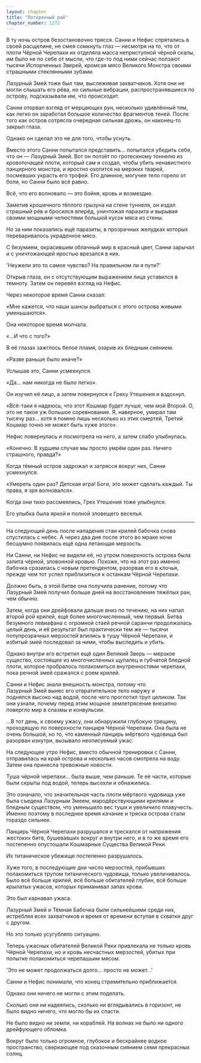 ```yaml
---
layout: chapter
title: "Потерянный рай"
chapter_number: 1272
---
```


В ту ночь остров безостановочно трясся. Санни и Нефис спрятались в своей расщелине, не смея сомкнуть глаз — несмотря на то, что от плоти Чёрной Черепахи их отделяла масса неприступной чёрной скалы, им было не по себе от мысли, что где-то под ними сейчас ползают тысячи Испорченных Зверей, кромсая мясо Великого Монстра своими страшными стеклянными зубами.

Лазурный Змей тоже был там, выслеживая захватчиков. Хотя они не могли слышать его рёва, но сильные вибрации, распространявшиеся по острову, подсказывали им, что происходит.

Санни оторвал взгляд от мерцающих рун, несколько удивлённый тем, как легко он заработал большое количество фрагментов теней. После того как остров сотрясла очередная сильная дрожь, он наконец-то закрыл глаза.

Однако он сделал это не для того, чтобы уснуть.

Вместо этого Санни попытался представить... попытался убедить себя, что он — Лазурный Змей. Вот он ползёт по гротескному тоннелю из кровоточащей плоти, который сам и создал, чтобы убить ненавистного панцирного монстра, и яростно охотится на мерзких тварей, посмевших украсть его трофей. Его длинное, могучее тело горело от боли, но Санни было всё равно.

Всё, что его волновало — это бойня, кровь и возмездие.

Заметив крошечного тёплого грызуна на стене туннеля, он издал страшный рёв и бросился вперёд, уничтожая паразита и вырывая своими мощными челюстями большой кусок мяса из стены.

Но за ним показались ещё паразиты, в прозрачных желудках которых переваривалось украденное мясо.

С безумием, окрасившим облачный мир в красный цвет, Санни зарычал и с уничтожающей яростью врезался в них.

'Неужели это то самое чувство? На правильном ли я пути?'

Открыв глаза, он с отсутствующим выражением лица уставился в темноту. Затем он перевёл взгляд на Нефис.

Через некоторое время Санни сказал:

«Мне кажется, что наши шансы выбраться с этого острова живыми уменьшаются».

Она некоторое время молчала.

«...И что с того?»

В её глазах зажглось белое пламя, озарив их бледным сиянием.

«Разве раньше было иначе?»

Услышав это, Санни усмехнулся.

«Да... нам никогда не было легко».

Он изучил её лицо, а затем повернулся к Греху Утешения и вздохнул.

«Всё-таки я надеюсь, что этот Кошмар будет лучше, чем мой Второй. О, это не такое уж большое соревнование. Я, наверное, умирал там тысячу раз... хотя я помню лишь несколько из этих смертей, Третий Кошмар точно не может быть хуже этого».

Нефис повернулась и посмотрела на него, а затем слабо улыбнулась.

«Конечно. В худшем случае мы просто умрём один раз. Ничего страшного, правда?»

Когда тёмный остров задрожал и затрясся вокруг них, Санни усмехнулся.

«Умереть один раз? Детская игра! Боги, это может сделать каждый. Ты права, я зря волновался».

Когда они тихо рассмеялись, Грех Утешения тоже улыбнулся.

Его улыбка была яркой и полной зловещего веселья.

***

На следующий день после нападения стаи крилей бабочка снова спустилась с небес. А через два дня после этого во мраке ночи бесшумно появилась ещё одна летающая мерзость.

Ни Санни, ни Нефис не видели её, но утром поверхность острова была залита чёрной, зловонной кровью. Похоже, что на этот раз именно бабочка сразилась с новым претендентом, разорвав его в клочья, прежде чем тот успел приблизиться к останкам Чёрной Черепахи.

Должно быть, в этой битве она получила ранение, потому что Лазурный Змей получил больше дней на восстановление тяжёлых ран, чем обычно.

Затем, когда они дрейфовали дальше вниз по течению, на них напал второй рой крилей, ещё более многочисленный, чем первый. Битва безумного левиафана с огромной стаей речной саранчи продолжалась целый день, и её результат был практически тем же — тысячи полупрозрачных мерзостей впились в тушу Чёрной Черепахи, и избитый змей последовал за ними, чтобы выследить и убить.

Однако внутри его встретил ещё один Великий Зверь — мерзкое существо, состоящее из многочисленных щупалец и губчатой бледной плоти, которое пробралось полакомиться внутренностями черепахи, пока речной змей сражался с роем крилей.

Санни и Нефис знали внешность монстра, потому что Лазурный Змей вынес его отвратительное тело наружу и поднялся высоко над водой, после чего проглотил труп целиком. Так они узнали, почему перед этим мощное землетрясение внезапно повергло мир в спазмы и конвульсии.

...В тот день, к своему ужасу, они обнаружили глубокую трещину, проходящую по поверхности панциря Чёрной Черепахи. Она была не очень большой, но то, что каменный панцирь мёртвого чудовища был разорван изнутри, вызывало неописуемый ужас.

На следующее утро Нефис, вместо обычной тренировки с Санни, отправилась на край острова и несколько часов смотрела на воду. Затем она принесла тревожные новости.

Туша чёрной черепахи... была выше, чем раньше. Те её части, которые были скрыты под водой, теперь высохли и обнажились.

Это означало, что значительная часть плоти мёртвого чудовища уже была съедена Лазурным Змеем, мародёрствующими крилями и бледным существом, что уменьшило вес туши и увеличило плавучесть. Именно поэтому в последнее время качание и тряска острова стали гораздо сильнее.

Панцирь Чёрной Черепахи разрушался и трескался от напряжения жестоких битв, бушевавших вокруг и внутри него, и в то же время его постепенно опустошали Кошмарные Существа Великой Реки.

Их титаническое убежище постепенно разрушалось.

Хуже того, в последующие дни число мерзостей, прибывших полакомиться трупом титанического чудовища, только увеличивалось. Было всё больше крилей, всё больше обитателей глубин, всё больше крылатых ужасов, которых приманивал запах крови.

Это был карнавал ужаса.

Лазурный Змей и Тёмная Бабочка были сильнейшими среди них, истребляя всех захватчиков и время от времени вступая в схватки друг с другом.

Но это только усугубляло ситуацию.

Теперь ужасных обитателей Великой Реки привлекала не только кровь Чёрной Черепахи, но и кровь несчастных мерзостей, убитых при попытке полакомиться черепашьим мясом.

'Это не может продолжаться долго... просто не может...'

Санни и Нефис понимали, что конец стремительно приближается.

Однако они ничего не могли с этим поделать.

Сколько они ни надеялись, сколько ни вглядывались в горизонт, не было видно ничего, что могло бы их спасти.

Не было видно ни земли, ни кораблей. На волнах не было ни одного дрейфующего обломка.

Вокруг было только огромное, глубокое и бескрайнее водное пространство, сверкающее под сказочным сиянием семи прекрасных солнц.